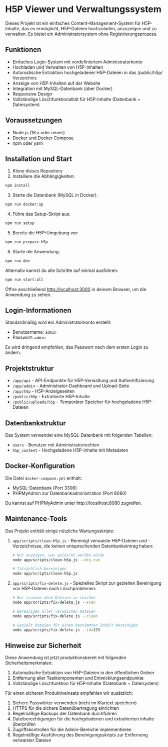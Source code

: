 # H5P Viewer und Verwaltungssystem

Dieses Projekt ist ein einfaches Content-Management-System für H5P-Inhalte, das es ermöglicht, H5P-Dateien hochzuladen, anzuzeigen und zu verwalten. Es bietet ein Administratorsystem ohne Registrierungsprozess.

## Funktionen

- Einfaches Login-System mit vordefiniertem Administratorkonto
- Hochladen und Verwalten von H5P-Inhalten
- Automatische Extraktion hochgeladener H5P-Dateien in das /public/h5p/ Verzeichnis
- Anzeige von H5P-Inhalten auf der Website
- Integration mit MySQL-Datenbank (über Docker)
- Responsive Design
- Vollständige Löschfunktionalität für H5P-Inhalte (Datenbank + Dateisystem)

## Voraussetzungen

- Node.js (18.x oder neuer)
- Docker und Docker Compose
- npm oder yarn

## Installation und Start

1. Klone dieses Repository
2. Installiere die Abhängigkeiten:

```bash
npm install
```

3. Starte die Datenbank (MySQL in Docker):

```bash
npm run docker:up
```

4. Führe das Setup-Skript aus:

```bash
npm run setup
```

5. Bereite die H5P-Umgebung vor:

```bash
npm run prepare-h5p
```

6. Starte die Anwendung:

```bash
npm run dev
```

Alternativ kannst du alle Schritte auf einmal ausführen:

```bash
npm run start:all
```

Öffne anschließend [http://localhost:3000](http://localhost:3000) in deinem Browser, um die Anwendung zu sehen.

## Login-Informationen

Standardmäßig wird ein Administratorkonto erstellt:

- Benutzername: `admin`
- Passwort: `admin`

Es wird dringend empfohlen, das Passwort nach dem ersten Login zu ändern.

## Projektstruktur

- `/app/api` - API-Endpunkte für H5P-Verwaltung und Authentifizierung
- `/app/admin` - Administrator-Dashboard und Upload-Seite
- `/app/h5p` - H5P-Anzeigeseiten 
- `/public/h5p` - Extrahierte H5P-Inhalte
- `/public/uploads/h5p` - Temporärer Speicher für hochgeladene H5P-Dateien

## Datenbankstruktur

Das System verwendet eine MySQL-Datenbank mit folgenden Tabellen:

- `users` - Benutzer mit Administratorrechten
- `h5p_content` - Hochgeladene H5P-Inhalte mit Metadaten

## Docker-Konfiguration

Die Datei `docker-compose.yml` enthält:

- MySQL-Datenbank (Port 3306)
- PHPMyAdmin zur Datenbankadministration (Port 8080)

Du kannst auf PHPMyAdmin unter http://localhost:8080 zugreifen.

## Maintenance-Tools

Das Projekt enthält einige nützliche Wartungsskripte:

1. `app/scripts/clean-h5p.js` - Bereinigt verwaiste H5P-Dateien und -Verzeichnisse, die keinen entsprechenden Datenbankeintrag haben:
   ```bash
   # Nur anzeigen, was gelöscht werden würde
   node app/scripts/clean-h5p.js --dry-run
   
   # Tatsächlich bereinigen
   node app/scripts/clean-h5p.js
   ```

2. `app/scripts/fix-delete.js` - Spezielles Skript zur gezielten Bereinigung von H5P-Dateien nach Löschproblemen:
   ```bash
   # Nur scannen ohne Dateien zu löschen
   node app/scripts/fix-delete.js --scan
   
   # Bereinigen aller verwaisten Dateien
   node app/scripts/fix-delete.js --clean
   
   # Gezielt Dateien für einen bestimmten Inhalt bereinigen
   node app/scripts/fix-delete.js --id=123
   ```

## Hinweise zur Sicherheit

Diese Anwendung ist jetzt produktionsbereit mit folgenden Sicherheitsmerkmalen:

1. Automatische Extraktion von H5P-Dateien in den öffentlichen Ordner
2. Entfernung aller Testkomponenten und Entwicklungsendpunkte
3. Vollständige Löschfunktion für H5P-Inhalte (Datenbank + Dateisystem)

Für einen sicheren Produktiveinsatz empfehlen wir zusätzlich:

1. Sichere Passwörter verwenden (nicht im Klartext speichern)
2. HTTPS für die sichere Datenübertragung einrichten
3. Regelmäßige Backups der Datenbank durchführen
4. Dateiberechtigungen für die hochgeladenen und extrahierten Inhalte überprüfen
5. Zugriffskontrollen für die Admin-Bereiche implementieren
6. Regelmäßige Ausführung des Bereinigungsskripts zur Entfernung verwaister Dateien
